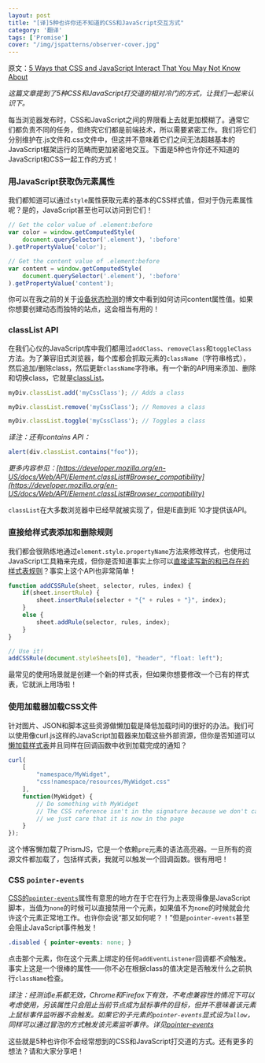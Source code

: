 ```yaml
---
layout: post
title: "[译]5种也许你还不知道的CSS和JavaScript交互方式"
category: '翻译' 
tags: ['Promise']
cover: "/img/jspatterns/observer-cover.jpg"
---
```


原文：[5 Ways that CSS and JavaScript Interact That You May Not Know About](http://davidwalsh.name/ways-css-javascript-interact)

*这篇文章提到了5种CSS和JavaScript打交道的相对冷门的方式，让我们一起来认识下。*

<!--more-->

每当浏览器发布时，CSS和JavaScript之间的界限看上去就更加模糊了。通常它们都负责不同的任务，但终究它们都是前端技术，所以需要紧密工作。我们将它们分别维护在.js文件和.css文件中，但这并不意味着它们之间无法超越基本的JavaScript框架运行的范畴而更加紧密地交互。下面是5种也许你还不知道的JavaScript和CSS一起工作的方式！

### 用JavaScript获取伪元素属性

我们都知道可以通过`style`属性获取元素的基本的CSS样式值，但对于伪元素属性呢？是的，JavaScript甚至也可以访问到它们！

``` javascript
// Get the color value of .element:before
var color = window.getComputedStyle(
	document.querySelector('.element'), ':before'
).getPropertyValue('color');

// Get the content value of .element:before
var content = window.getComputedStyle(
	document.querySelector('.element'), ':before'
).getPropertyValue('content');
```

你可以在我之前的关于[设备状态检测](http://davidwalsh.name/device-state-detection-css-media-queries-javascript)的博文中看到如何访问content属性值。如果你想要创建动态而独特的站点，这会相当有用的！

### classList API

在我们心仪的JavaScript库中我们都用过`addClass`、`removeClass`和`toggleClass`方法。为了兼容旧式浏览器，每个库都会抓取元素的`className`（字符串格式），然后追加/删除class，然后更新`className`字符串。有一个新的API用来添加、删除和切换class，它就是[classList](http://davidwalsh.name/classlist)。

``` javascript
myDiv.classList.add('myCssClass'); // Adds a class

myDiv.classList.remove('myCssClass'); // Removes a class

myDiv.classList.toggle('myCssClass'); // Toggles a class
```

*译注：还有contains API：*

``` javascript
alert(div.classList.contains("foo"));
```

*更多内容参见：[https://developer.mozilla.org/en-US/docs/Web/API/Element.classList#Browser_compatibility](https://developer.mozilla.org/en-US/docs/Web/API/Element.classList#Browser_compatibility)*

`classList`在大多数浏览器中已经早就被实现了，但是IE直到IE 10才提供该API。

### 直接给样式表添加和删除规则

我们都会很熟练地通过`element.style.propertyName`方法来修改样式，也使用过JavaScript工具箱来完成，但你是否知道事实上你可以[直接读写新的和已存在的样式表规则](http://davidwalsh.name/add-rules-stylesheets)？事实上这个API也非常简单！

``` javascript
function addCSSRule(sheet, selector, rules, index) {
	if(sheet.insertRule) {
		sheet.insertRule(selector + "{" + rules + "}", index);
	}
	else {
		sheet.addRule(selector, rules, index);
	}
}

// Use it!
addCSSRule(document.styleSheets[0], "header", "float: left");
```

最常见的使用场景就是创建一个新的样式表，但如果你想要修改一个已有的样式表，它就派上用场啦！

### 使用加载器加载CSS文件

针对图片、JSON和脚本这些资源做懒加载是降低加载时间的很好的办法。我们可以使用像curl.js这样的JavaScript加载器来加载这些外部资源，但你是否知道可以[懒加载样式表](http://davidwalsh.name/curljs)并且同样在回调函数中收到加载完成的通知？

``` javascript
curl(
	[
		"namespace/MyWidget",
		"css!namespace/resources/MyWidget.css"
	], 
	function(MyWidget) {
		// Do something with MyWidget
		// The CSS reference isn't in the signature because we don't care about it;
		// we just care that it is now in the page
	}
});
```

这个博客懒加载了PrismJS，它是一个依赖`pre`元素的语法高亮器。一旦所有的资源文件都加载了，包括样式表，我就可以触发一个回调函数。很有用吧！

### CSS `pointer-events`

[CSS的`pointer-events`](http://davidwalsh.name/pointer-events)属性有意思的地方在于它在行为上表现得像是JavaScript脚本，当值为`none`的时候可以直接禁用一个元素，如果值不为`none`的时候就会允许这个元素正常地工作。也许你会说“那又如何呢？！”但是`pointer-events`甚至会阻止JavaScript事件触发！

``` css
.disabled { pointer-events: none; }
```

点击那个元素，你在这个元素上绑定的任何`addEventListener`回调都*不会*触发。事实上这是一个很棒的属性——你不必在根据class的值决定是否触发什么之前执行`className`检查。

*译注：经测试ie系都无效，Chrome和Firefox下有效，不考虑兼容性的情况下可以考虑使用，另该属性只会阻止当前节点成为鼠标事件的目标，但并不意味着该元素上鼠标事件监听器不会触发。如果它的子元素的`pointer-events`显式设为`allow`，同样可以通过冒泡的方式触发该元素监听事件。详见[pointer-events](https://developer.mozilla.org/en-US/docs/Web/CSS/pointer-events)*

这些就是5种也许你不会经常想到的CSS和JavaScript打交道的方式。还有更多的想法？请和大家分享吧！